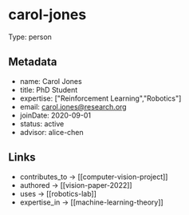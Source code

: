 # carol-jones

Type: person

## Metadata

- name: Carol Jones
- title: PhD Student
- expertise: ["Reinforcement Learning","Robotics"]
- email: carol.jones@research.org
- joinDate: 2020-09-01
- status: active
- advisor: alice-chen

## Links

- contributes_to -> [[computer-vision-project]]
- authored -> [[vision-paper-2022]]
- uses -> [[robotics-lab]]
- expertise_in -> [[machine-learning-theory]]
